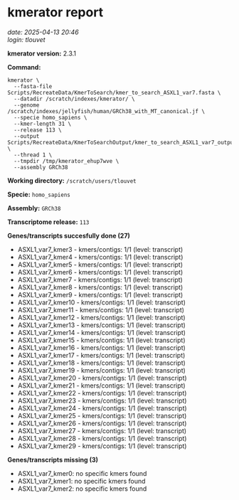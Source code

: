 # kmerator report
*date: 2025-04-13 20:46*  
*login: tlouvet*

**kmerator version:** 2.3.1

**Command:**

```
kmerator \
  --fasta-file Scripts/RecreateData/KmerToSearch/kmer_to_search_ASXL1_var7.fasta \
  --datadir /scratch/indexes/kmerator/ \
  --genome /scratch/indexes/jellyfish/human/GRCh38_with_MT_canonical.jf \
  --specie homo_sapiens \
  --kmer-length 31 \
  --release 113 \
  --output Scripts/RecreateData/KmerToSearchOutput/kmer_to_search_ASXL1_var7_output \
  --thread 1 \
  --tmpdir /tmp/kmerator_ehup7wve \
  --assembly GRCh38
```

**Working directory:** `/scratch/users/tlouvet`

**Specie:** `homo_sapiens`

**Assembly:** `GRCh38`

**Transcriptome release:** `113`

**Genes/transcripts succesfully done (27)**

- ASXL1_var7_kmer3 - kmers/contigs: 1/1 (level: transcript)
- ASXL1_var7_kmer4 - kmers/contigs: 1/1 (level: transcript)
- ASXL1_var7_kmer5 - kmers/contigs: 1/1 (level: transcript)
- ASXL1_var7_kmer6 - kmers/contigs: 1/1 (level: transcript)
- ASXL1_var7_kmer7 - kmers/contigs: 1/1 (level: transcript)
- ASXL1_var7_kmer8 - kmers/contigs: 1/1 (level: transcript)
- ASXL1_var7_kmer9 - kmers/contigs: 1/1 (level: transcript)
- ASXL1_var7_kmer10 - kmers/contigs: 1/1 (level: transcript)
- ASXL1_var7_kmer11 - kmers/contigs: 1/1 (level: transcript)
- ASXL1_var7_kmer12 - kmers/contigs: 1/1 (level: transcript)
- ASXL1_var7_kmer13 - kmers/contigs: 1/1 (level: transcript)
- ASXL1_var7_kmer14 - kmers/contigs: 1/1 (level: transcript)
- ASXL1_var7_kmer15 - kmers/contigs: 1/1 (level: transcript)
- ASXL1_var7_kmer16 - kmers/contigs: 1/1 (level: transcript)
- ASXL1_var7_kmer17 - kmers/contigs: 1/1 (level: transcript)
- ASXL1_var7_kmer18 - kmers/contigs: 1/1 (level: transcript)
- ASXL1_var7_kmer19 - kmers/contigs: 1/1 (level: transcript)
- ASXL1_var7_kmer20 - kmers/contigs: 1/1 (level: transcript)
- ASXL1_var7_kmer21 - kmers/contigs: 1/1 (level: transcript)
- ASXL1_var7_kmer22 - kmers/contigs: 1/1 (level: transcript)
- ASXL1_var7_kmer23 - kmers/contigs: 1/1 (level: transcript)
- ASXL1_var7_kmer24 - kmers/contigs: 1/1 (level: transcript)
- ASXL1_var7_kmer25 - kmers/contigs: 1/1 (level: transcript)
- ASXL1_var7_kmer26 - kmers/contigs: 1/1 (level: transcript)
- ASXL1_var7_kmer27 - kmers/contigs: 1/1 (level: transcript)
- ASXL1_var7_kmer28 - kmers/contigs: 1/1 (level: transcript)
- ASXL1_var7_kmer29 - kmers/contigs: 1/1 (level: transcript)


**Genes/transcripts missing (3)**

- ASXL1_var7_kmer0: no specific kmers found
- ASXL1_var7_kmer1: no specific kmers found
- ASXL1_var7_kmer2: no specific kmers found
